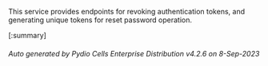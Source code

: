 






This service provides endpoints for revoking authentication tokens, and generating unique tokens for reset password operation.

[:summary]

###### Auto generated by Pydio Cells Enterprise Distribution v4.2.6 on 8-Sep-2023
